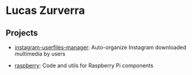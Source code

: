# Lucas Zurverra

## Projects

- [instagram-userfiles-manager](https://github.com/luckyz/instagram-userfiles-manager): Auto-organize Instagram downloaded multimedia by users

- [raspberry](https://github.com/luckyz/raspberry): Code and utils for Raspberry Pi components
